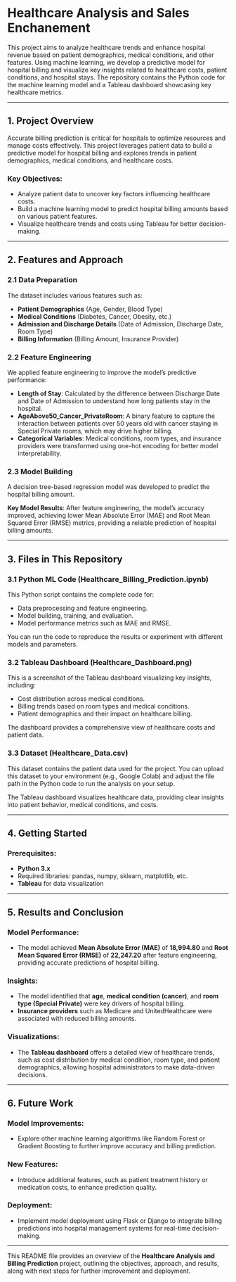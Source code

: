 # Healthcare Analysis and Sales Enchanement
This project aims to analyze healthcare trends and enhance hospital revenue based on patient demographics, medical conditions, and other features. Using machine learning, we develop a predictive model for hospital billing and visualize key insights related to healthcare costs, patient conditions, and hospital stays. The repository contains the Python code for the machine learning model and a Tableau dashboard showcasing key healthcare metrics.

---

## 1. Project Overview

Accurate billing prediction is critical for hospitals to optimize resources and manage costs effectively. This project leverages patient data to build a predictive model for hospital billing and explores trends in patient demographics, medical conditions, and healthcare costs.

### Key Objectives:
- Analyze patient data to uncover key factors influencing healthcare costs.
- Build a machine learning model to predict hospital billing amounts based on various patient features.
- Visualize healthcare trends and costs using Tableau for better decision-making.

---

## 2. Features and Approach

### 2.1 Data Preparation
The dataset includes various features such as:

- **Patient Demographics** (Age, Gender, Blood Type)
- **Medical Conditions** (Diabetes, Cancer, Obesity, etc.)
- **Admission and Discharge Details** (Date of Admission, Discharge Date, Room Type)
- **Billing Information** (Billing Amount, Insurance Provider)

### 2.2 Feature Engineering
We applied feature engineering to improve the model’s predictive performance:

- **Length of Stay**: Calculated by the difference between Discharge Date and Date of Admission to understand how long patients stay in the hospital.
- **AgeAbove50_Cancer_PrivateRoom**: A binary feature to capture the interaction between patients over 50 years old with cancer staying in Special Private rooms, which may drive higher billing.
- **Categorical Variables**: Medical conditions, room types, and insurance providers were transformed using one-hot encoding for better model interpretability.

### 2.3 Model Building
A decision tree-based regression model was developed to predict the hospital billing amount. 

**Key Model Results**:
After feature engineering, the model’s accuracy improved, achieving lower Mean Absolute Error (MAE) and Root Mean Squared Error (RMSE) metrics, providing a reliable prediction of hospital billing amounts.

---

## 3. Files in This Repository

### 3.1 Python ML Code (Healthcare_Billing_Prediction.ipynb)
This Python script contains the complete code for:

- Data preprocessing and feature engineering.
- Model building, training, and evaluation.
- Model performance metrics such as MAE and RMSE.
  
You can run the code to reproduce the results or experiment with different models and parameters.

### 3.2 Tableau Dashboard (Healthcare_Dashboard.png)
This is a screenshot of the Tableau dashboard visualizing key insights, including:

- Cost distribution across medical conditions.
- Billing trends based on room types and medical conditions.
- Patient demographics and their impact on healthcare billing.
  
The dashboard provides a comprehensive view of healthcare costs and patient data.

### 3.3 Dataset (Healthcare_Data.csv)
This dataset contains the patient data used for the project. You can upload this dataset to your environment (e.g., Google Colab) and adjust the file path in the Python code to run the analysis on your setup.

The Tableau dashboard visualizes healthcare data, providing clear insights into patient behavior, medical conditions, and costs.

---

## 4. Getting Started

### Prerequisites:
- **Python 3.x**
- Required libraries: pandas, numpy, sklearn, matplotlib, etc.
- **Tableau** for data visualization

---

## 5. Results and Conclusion

### Model Performance:
- The model achieved **Mean Absolute Error (MAE)** of **18,994.80** and **Root Mean Squared Error (RMSE)** of **22,247.20** after feature engineering, providing accurate predictions of hospital billing.

### Insights:
- The model identified that **age**, **medical condition (cancer)**, and **room type (Special Private)** were key drivers of hospital billing.
- **Insurance providers** such as Medicare and UnitedHealthcare were associated with reduced billing amounts.

### Visualizations:
- The **Tableau dashboard** offers a detailed view of healthcare trends, such as cost distribution by medical condition, room type, and patient demographics, allowing hospital administrators to make data-driven decisions.

---

## 6. Future Work

### Model Improvements:
- Explore other machine learning algorithms like Random Forest or Gradient Boosting to further improve accuracy and billing prediction.

### New Features:
- Introduce additional features, such as patient treatment history or medication costs, to enhance prediction quality.

### Deployment:
- Implement model deployment using Flask or Django to integrate billing predictions into hospital management systems for real-time decision-making.

---

This README file provides an overview of the **Healthcare Analysis and Billing Prediction** project, outlining the objectives, approach, and results, along with next steps for further improvement and deployment.


